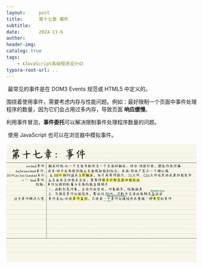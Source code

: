 ```yaml
---
layout:     post
title:      第十七章 事件
subtitle:  
date:       2024-11-6
author:     
header-img: 
catalog: true
tags:
    - 《JavaScript高级程序设计4》
typora-root-url: ..
---
```




​	最常见的事件是在 DOM3 Events 规范或 HTML5 中定义的。

​	围绕着使用事件，需要考虑内存与性能问题。例如：最好限制一个页面中事件处理程序的数量，因为它们会占用过多内存，导致页面 **响应缓慢**。

​	利用事件冒泡，**事件委托**可以解决限制事件处理程序数量的问题。

​	使用 JavaScript 也可以在浏览器中模拟事件。

![《红宝书》-32](/../img/assets_2023/《红宝书》-32.jpg)
